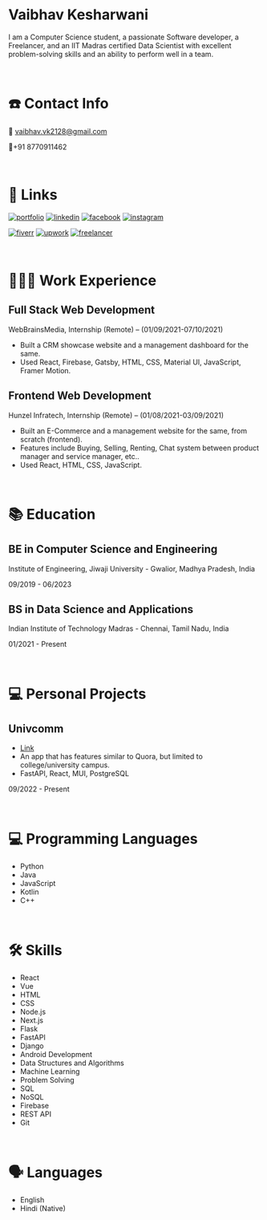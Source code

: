 # Vaibhav Kesharwani

I am a Computer Science student, a passionate Software developer, a Freelancer, and an IIT Madras certified Data Scientist with excellent problem-solving skills and an ability to perform well in a team.

&nbsp;

# ☎️ Contact Info

📧 vaibhav.vk2128@gmail.com

📱+91 8770911462

&nbsp;

# 🔗 Links

[![portfolio](https://img.shields.io/badge/my_portfolio-000?style=for-the-badge&logo=ko-fi&logoColor=white)](https://vaibhav-kesharwani.me/)
[![linkedin](https://img.shields.io/badge/linkedin-0A66C2?style=for-the-badge&logo=linkedin&logoColor=white)](https://www.linkedin.com/in/vaibhav-kesharwani-5b8137111/)
[![facebook](https://img.shields.io/badge/facebook-1877F2?style=for-the-badge&logo=facebook&logoColor=white)](https://www.facebook.com/vaibhav.vk28/)
[![instagram](https://img.shields.io/badge/instagram-E4405F?style=for-the-badge&logo=instagram&logoColor=white)](https://www.instagram.com/vk_2128/)

[![fiverr](https://img.shields.io/badge/fiverr-1DBF73?style=for-the-badge&logo=fiverr&logoColor=white)](https://www.fiverr.com/vaibbhavvk?public_mode=true)
[![upwork](https://img.shields.io/badge/upwork-6FDA44?style=for-the-badge&logo=upwork&logoColor=white)](https://www.upwork.com/freelancers/~01e98ab6fa7c516372)
[![freelancer](https://img.shields.io/badge/freelancer-29B2FE?style=for-the-badge&logo=freelancer&logoColor=white)](https://www.freelancer.in/u/vaibbhavvk)

&nbsp;

# **👩🏻‍💻** Work Experience

## Full Stack Web Development

WebBrainsMedia, Internship (Remote) – (01/09/2021-07/10/2021)

- Built a CRM showcase website and a management dashboard for the same.
- Used React, Firebase, Gatsby, HTML, CSS, Material UI, JavaScript, Framer Motion.

## Frontend Web Development

Hunzel Infratech, Internship (Remote) – (01/08/2021-03/09/2021)

- Built an E-Commerce and a management website for the same, from scratch (frontend).
- Features include Buying, Selling, Renting, Chat system between product manager and service manager, etc..
- Used React, HTML, CSS, JavaScript.

&nbsp;

# 📚 Education

## **BE in Computer Science and Engineering**

Institute of Engineering, Jiwaji University -
Gwalior, Madhya Pradesh, India

09/2019 - 06/2023

## **BS in Data Science and Applications**

Indian Institute of Technology Madras -
Chennai, Tamil Nadu, India

01/2021 - Present

&nbsp;

# 💻 Personal Projects

## Univcomm

- [Link](https://github.com/minor-project-1)
- An app that has features similar to Quora, but limited to college/university campus.
- FastAPI, React, MUI, PostgreSQL

09/2022 - Present

&nbsp;

# 💻 Programming Languages

- Python
- Java
- JavaScript
- Kotlin
- C++

&nbsp;

# 🛠 Skills

- React
- Vue
- HTML
- CSS
- Node.js
- Next.js
- Flask
- FastAPI
- Django
- Android Development
- Data Structures and Algorithms
- Machine Learning
- Problem Solving
- SQL
- NoSQL
- Firebase
- REST API
- Git

&nbsp;

# 🗣 Languages

- English
- Hindi (Native)
